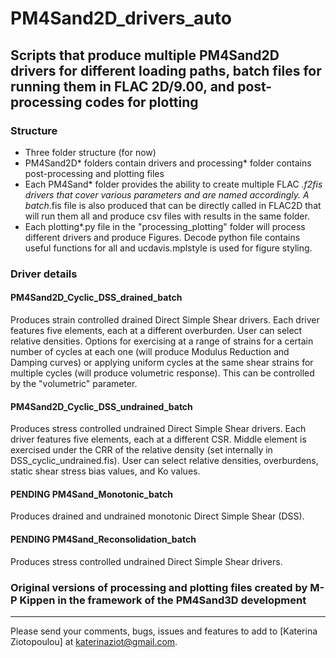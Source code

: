 # PM4Sand2D_drivers_auto
## Scripts that produce multiple PM4Sand2D drivers for different loading paths, batch files for running them in FLAC 2D/9.00, and post-processing codes for plotting

### Structure

- Three folder structure (for now)
- PM4Sand2D* folders contain drivers and processing* folder contains post-processing and plotting files
- Each PM4Sand* folder provides the ability to create multiple FLAC *.f2fis drivers that cover various parameters and are named accordingly. A batch*.fis file is also produced that can be directly called in FLAC2D that will run them all and produce csv files with results in the same folder.
- Each plotting*.py file in the "processing_plotting" folder will process different drivers and produce Figures. Decode python file contains useful functions for all and ucdavis.mplstyle is used for figure styling.

### Driver details
#### PM4Sand2D_Cyclic_DSS_drained_batch
Produces strain controlled drained Direct Simple Shear drivers. Each driver features five elements, each at a different overburden. User can select relative densities. Options for exercising at a range of strains for a certain number of cycles at each one (will produce Modulus Reduction and Damping curves) or applying uniform cycles at the same shear strains for multiple cycles (will produce volumetric response). This can be controlled by the "volumetric" parameter.

#### PM4Sand2D_Cyclic_DSS_undrained_batch
Produces stress controlled undrained Direct Simple Shear drivers. Each driver features five elements, each at a different CSR. Middle element is exercised under the CRR of the relative density (set internally in DSS_cyclic_undrained.fis). User can select relative densities, overburdens, static shear stress bias values, and Ko values.

#### PENDING PM4Sand_Monotonic_batch
Produces drained and undrained monotonic Direct Simple Shear (DSS).

#### PENDING PM4Sand_Reconsolidation_batch
Produces stress controlled undrained Direct Simple Shear drivers.

### Original versions of processing and plotting files created by M-P Kippen in the framework of the PM4Sand3D development
---

Please send your comments, bugs, issues and features to add to [Katerina Ziotopoulou] at katerinaziot@gmail.com.
